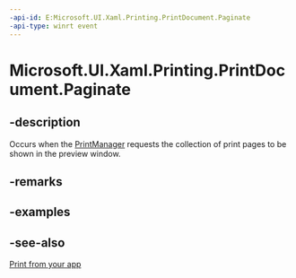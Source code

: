 ```yaml
---
-api-id: E:Microsoft.UI.Xaml.Printing.PrintDocument.Paginate
-api-type: winrt event
---
```


<!-- Event syntax
public event Windows.UI.Xaml.Printing.PaginateEventHandler Paginate
-->

# Microsoft.UI.Xaml.Printing.PrintDocument.Paginate

## -description
Occurs when the [PrintManager](/uwp/api/windows.graphics.printing.printmanager) requests the collection of print pages to be shown in the preview window.

## -remarks

## -examples

## -see-also
[Print from your app](/windows/uwp/devices-sensors/print-from-your-app)
